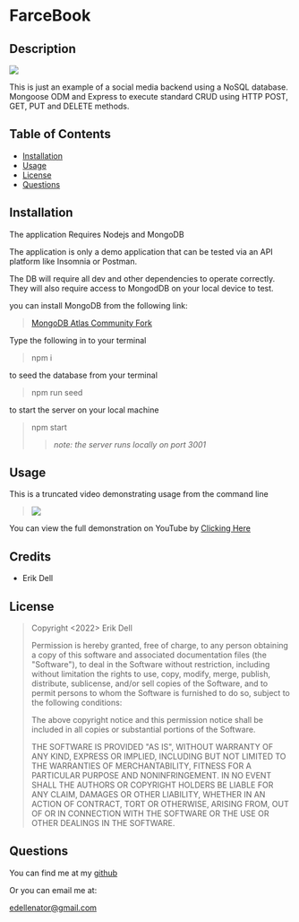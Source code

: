 # **FarceBook**

## **Description**

![](https://img.shields.io/static/v1?label=License&message=MIT&color=blue&style=for-the-badge)

This is just an example of a social media backend using a NoSQL database. Mongoose ODM and Express to execute standard CRUD using HTTP POST, GET, PUT and DELETE methods.

## Table of Contents

- [Installation](#installation)
- [Usage](#usage)
- [License](#license)
- [Questions](#questions)


## **Installation**

The application Requires Nodejs and MongoDB

The application is only a demo application that can be tested via an API platform like Insomnia or Postman.

The DB will require all dev and other dependencies to operate correctly. They will also require access to MongodDB on your local device to test.


you can install MongoDB from the following link:
>[MongoDB Atlas Community Fork](https://www.mongodb.com/try/download/community)


Type the following in to your terminal
>npm i

to seed the database from your terminal
>npm run seed

to start the server on your local machine
>npm start
>
>>*note: the server runs locally on port 3001*
>

## **Usage**

This is a truncated video demonstrating usage from the command line

>![](images\NoSQL-trimmed.gif)


You can view the full demonstration on YouTube by [Clicking Here](https://www.youtube.com/watch?v=VrYyHC38jl4)




## Credits

- Erik Dell

## License

>Copyright <2022> Erik Dell
>
>Permission is hereby granted, free of charge, to any person obtaining a copy of this software and associated documentation files (the "Software"), to deal in the Software without restriction, including without limitation the rights to use, copy, modify, merge, publish, distribute, sublicense, and/or sell copies of the Software, and to permit persons to whom the Software is furnished to do so, subject to the following conditions:
>
>The above copyright notice and this permission notice shall be included in all copies or substantial portions of the Software.
>
>THE SOFTWARE IS PROVIDED "AS IS", WITHOUT WARRANTY OF ANY KIND, EXPRESS OR IMPLIED, INCLUDING BUT NOT LIMITED TO THE WARRANTIES OF MERCHANTABILITY, FITNESS FOR A PARTICULAR PURPOSE AND NONINFRINGEMENT. IN NO EVENT SHALL THE AUTHORS OR COPYRIGHT HOLDERS BE LIABLE FOR ANY CLAIM, DAMAGES OR OTHER LIABILITY, WHETHER IN AN ACTION OF CONTRACT, TORT OR OTHERWISE, ARISING FROM, OUT OF OR IN CONNECTION WITH THE SOFTWARE OR THE USE OR OTHER DEALINGS IN THE SOFTWARE.

## Questions

You can find me at my [github](https://github.com/edellenator)

Or you can email me at:

edellenator@gmail.com







